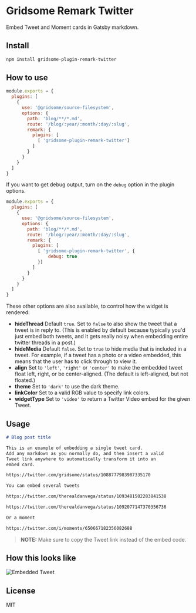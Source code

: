 # Gridsome Remark Twitter

Embed Tweet and Moment cards in Gatsby markdown.

## Install

```bash
npm install gridsome-plugin-remark-twitter
```

## How to use

```js
module.exports = {
  plugins: [
    {
      use: '@gridsome/source-filesystem',
      options: {
        path: 'blog/**/*.md',
        route: '/blog/:year/:month/:day/:slug',
        remark: {
          plugins: [
            [ 'gridsome-plugin-remark-twitter']
          ]
        }
      }
    }
  ]
}
```



If you want to get debug output, turn on the `debug` option in the plugin options.

```js
module.exports = {
  plugins: [
    {
      use: '@gridsome/source-filesystem',
      options: {
        path: 'blog/**/*.md',
        route: '/blog/:year/:month/:day/:slug',
        remark: {
          plugins: [
            [ 'gridsome-plugin-remark-twitter', {
                debug: true
            }]
          ]
        }
      }
    }
  ]
}
```

These other options are also available, to control how the widget is rendered:

- **hideThread** Default `true`.  Set to `false` to also show the
  tweet that a tweet is in reply to.  (This is enabled by default
  because typically you'd just embed both tweets, and it gets really
  noisy when embedding entire twitter threads in a post.)
- **hideMedia** Default `false`.  Set to `true` to hide media that is
  included in a tweet.  For example, if a tweet has a photo or a video
  embedded, this means that the user has to click through to view it.
- **align** Set to `'left'`, `'right'` or `'center'` to make the
  embedded tweet float left, right, or be center-aligned.  (The
  default is left-aligned, but not floated.)
- **theme** Set to `'dark'` to use the dark theme.
- **linkColor** Set to a valid RGB value to specify link colors.
- **widgetType** Set to `'video'` to return a Twitter Video embed for
  the given Tweet.


## Usage

```markdown
# Blog post title

This is an example of embedding a single tweet card.
Add any markdown as you normally do, and then insert a valid
Tweet link anywhere to automatically transform it into an
embed card.

https://twitter.com/gridsome/status/1088777983987335170

You can embed several tweets

https://twitter.com/therealdanvega/status/1093481502283841538

https://twitter.com/therealdanvega/status/1092077147370356736

Or a moment

https://twitter.com/i/moments/650667182356082688

```

> __NOTE:__ Make sure to copy the Tweet link instead of the embed code.

## How this looks like

![Embedded Tweet](https://imgur.com/a/XkIyzNI)

## License

MIT
